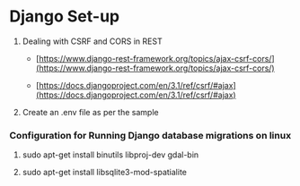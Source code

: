# Django Set-up

1. Dealing with CSRF and CORS in REST

    - [https://www.django-rest-framework.org/topics/ajax-csrf-cors/](https://www.django-rest-framework.org/topics/ajax-csrf-cors/)

    - [https://docs.djangoproject.com/en/3.1/ref/csrf/#ajax](https://docs.djangoproject.com/en/3.1/ref/csrf/#ajax)

2. Create an .env file as per the sample

### Configuration for Running Django database migrations on linux

1. sudo apt-get install binutils libproj-dev gdal-bin

2. sudo apt-get install libsqlite3-mod-spatialite